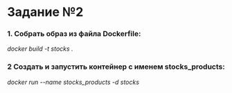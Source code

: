 # Задание №2  
  
### 1. Собрать образ из файла Dockerfile:  
*docker build -t stocks .*   
  
### 2 Создать и запустить контейнер с именем stocks_products:   
*docker run --name stocks_products -d stocks*   
  
